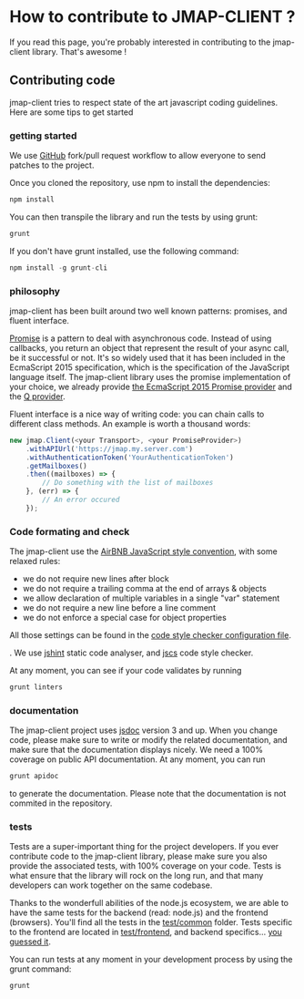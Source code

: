 # How to contribute to JMAP-CLIENT ?

If you read this page, you're probably interested in contributing to the jmap-client library. That's awesome !

## Contributing code

jmap-client tries to respect state of the art javascript coding guidelines. Here are some tips to get started

### getting started

We use [GitHub](https://github.com/linagora/jmap-client) fork/pull request workflow to allow everyone to send patches to the project.

Once you cloned the repository, use npm to install the dependencies:
```javascript
npm install
```

You can then transpile the library and run the tests by using grunt:

```javascript
grunt
```

If you don't have grunt installed, use the following command:

```javascript
npm install -g grunt-cli
```

### philosophy

jmap-client has been built around two well known patterns: promises, and fluent interface.

[Promise](https://developer.mozilla.org/en-US/docs/Web/JavaScript/Reference/Global_Objects/Promise) is a pattern to deal with asynchronous code.
Instead of using callbacks, you return an object that represent the result of your async call, be it successful or not.
It's so widely used that it has been included in the EcmaScript 2015 specification, which is the specification of the JavaScript language itself.
The jmap-client library uses the promise implementation of your choice, we already provide [the EcmaScript 2015 Promise provider](https://github.com/linagora/jmap-client/blob/master/lib/promises/ES6PromiseProvider.js) and the [Q provider](https://github.com/linagora/jmap-client/blob/master/lib/promises/QPromiseProvider.js).

Fluent interface is a nice way of writing code: you can chain calls to different class methods. An example is worth a thousand words:

```javascript
new jmap.Client(<your Transport>, <your PromiseProvider>)
    .withAPIUrl('https://jmap.my.server.com')
    .withAuthenticationToken('YourAuthenticationToken')
    .getMailboxes()
    .then((mailboxes) => {
        // Do something with the list of mailboxes
    }, (err) => {
        // An error occured
    });
```

### Code formating and check

The jmap-client use the [AirBNB JavaScript style convention](https://github.com/airbnb/javascript), with some relaxed rules:

* we do not require new lines after block
* we do not require a trailing comma at the end of arrays & objects
* we allow declaration of multiple variables in a single "var" statement
* we do not require a new line before a line comment
* we do not enforce a special case for object properties

All those settings can be found in the [code style checker configuration file](./.jscsrc).

. We use [jshint](http://jshint.com/) static code analyser, and [jscs](http://jscs.info/) code style checker.

At any moment, you can see if your code validates by running

```javascript
grunt linters
```

### documentation

The jmap-client project uses [jsdoc](http://usejsdoc.org/) version 3 and up. When you change code, please make sure to write or modify the related documentation, and make sure that the documentation displays nicely. We need a 100% coverage on public API documentation.
At any moment, you can run

```javascript
grunt apidoc
```

to generate the documentation. Please note that the documentation is not commited in the repository.

### tests

Tests are a super-important thing for the project developers.
If you ever contribute code to the jmap-client library, please make sure you also provide the associated tests, with 100% coverage on your code.
Tests is what ensure that the library will rock on the long run, and that many developers can work together on the same codebase.

Thanks to the wonderfull abilities of the node.js ecosystem, we are able to have the same tests for the backend (read: node.js) and the frontend (browsers).
You'll find all the tests in the [test/common](https://github.com/linagora/jmap-client/tree/master/test/common) folder.
Tests specific to the frontend are located in [test/frontend](https://github.com/linagora/jmap-client/tree/master/test/frontend),
and backend specifics... [you guessed it](https://github.com/linagora/jmap-client/tree/master/test/frontend).

You can run tests at any moment in your development process by using the grunt command:
```javascript
grunt
```
